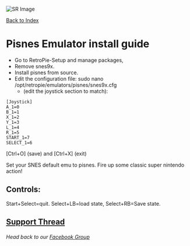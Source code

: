 ![SR Image](https://sinisterspatula.github.io/Retroflag-Gpi-Guides/images/SRimage-short.jpg)

[Back to Index](https://sinisterspatula.github.io/Retroflag-Gpi-Guides/)

# Pisnes Emulator install guide


* Go to RetroPie-Setup and manage packages,
* Remove snes9x.
* Install pisnes from source.
* Edit the configuration file: sudo nano /opt/retropie/emulators/pisnes/snes9x.cfg
  * (edit the joystick section to match):

```
[Joystick]
A_1=0
B_1=1
X_1=2
Y_1=3
L_1=4
R_1=5
START_1=7
SELECT_1=6
```
[Ctrl+O] (save) and [Ctrl+X] (exit)

Set your SNES default emu to pisnes. Fire up some classic super nintendo action!

## Controls:
Start+Select=quit. Select+LB=load state, Select+RB=Save state.

## [Support Thread](https://www.facebook.com/groups/SuperRetroPie/permalink/2448328332120812/)

###### Head back to our [Facebook Group](https://www.facebook.com/groups/SuperRetroPie/)
